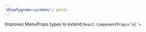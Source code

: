 ```yaml
---
'@leafygreen-ui/menu': patch
---
```


Improves MenuProps types to extend `React.ComponentProps<'ul'>`
